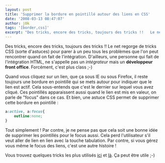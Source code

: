 ```yaml
---
layout: post
title: 'Supprimer la bordure en pointillé autour des liens en CSS'
date: '2008-03-13 08:47:07'
author: j0k
tags: '[border,css]'
excerpt: "Des tricks, encore des tricks, toujours des tricks !!   Le net regorge de tricks CSS (sorte d'astuces) pour parer à un peu tous les problèmes que l'on peut rencontrer quand on fait de l'intégration. D'ailleurs, une personne qui fait de l'intégration HTML, ne s'appelle pas un *intégrateur* mais un _développeur front office_. Forcément, c'est plus class ;-)  \n  \n …"
---
```


Des tricks, encore des tricks, toujours des tricks !!   Le net regorge de tricks CSS (sorte d'astuces) pour parer à un peu tous les problèmes que l'on peut rencontrer quand on fait de l'intégration. D'ailleurs, une personne qui fait de l'intégration HTML, ne s'appelle pas un *intégrateur* mais un **développeur front office**. Forcément, c'est plus class ;-)

Quand vous cliquez sur un lien, que ça sous IE ou sous Firefox, il reste toujours une bordure en pointillé qui se mets autour pour indiquer que le lien est actif. Cela sous-entends que c'est le dernier sur lequel vous avez cliqué. Ces pointillés apparaissent aussi quand le lien est mis en valeur, on parle de "focus" dans ce cas.   Et bien, une astuce CSS permet de supprimer cette bordure en pointillé :

```css
a:active, a:focus{
    outline:none;
}
```

Tout simplement !   Par contre, je ne pense pas que cela soit une bonne idée de supprimer les pointillés pour le focus aussi. Cela perd l'utilisateur s'il veut aller de lien en lien avec la touche tabulation. Par contre, si vous gérez vous même le focus des liens, c'est une autre histoire !

Vous trouvez quelques tricks les plus utilisés [ici](http://cssglobe.com/post/1392/8-premium-one-line-css-tips) et [là](http://stylizedweb.com/2008/03/12/most-used-css-tricks/). Ça peut être utile ;-)

